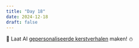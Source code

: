 ```yaml
---
title: "Day 18"
date: 2024-12-18
draft: false
---
```


🎄 Laat AI [gepersonaliseerde kerstverhalen](https://generatestory.io/kids/ai-christmas-story-generator/) maken! ⛄
